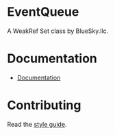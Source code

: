 # EventQueue

A WeakRef Set class by BlueSky.llc.

# Documentation

- [Documentation](https://bluesky-llc.github.io/open-source/modules/Event_Queue.html)

# Contributing

Read the [style guide](https://github.com/bluesky-llc/open-source/blob/main/STYLE.md#style-guide).
